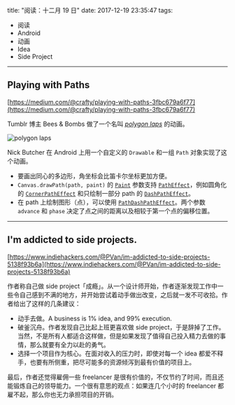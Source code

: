 title: "阅读：十二月 19 日"
date: 2017-12-19 23:35:47
tags:
- 阅读
- Android
- 动画
- Idea
- Side Project
---

## Playing with Paths

[https://medium.com/@crafty/playing-with-paths-3fbc679a6f77](https://medium.com/@crafty/playing-with-paths-3fbc679a6f77)

Tumblr 博主 Bees & Bombs 做了一个名叫 [*polygon laps*](https://beesandbombs.tumblr.com/post/161295765794/polygon-laps) 的动画。

![polygon laps](https://78.media.tumblr.com/e90de84aa13169413ddcff8b629e177d/tumblr_oqucyeQrCf1r2geqjo1_540.gif)

Nick Butcher 在 Android 上用一个自定义的 `Drawable` 和一组 `Path` 对象实现了这个动画。

 - 要画出同心的多边形，角坐标会比笛卡尔坐标更加方便。
 - `Canvas.drawPath(path, paint)` 的 [`Paint`](https://developer.android.com/reference/android/graphics/Paint.html) 参数支持 [`PathEffect`](https://developer.android.com/reference/android/graphics/PathEffect.html)，例如圆角化的 [`CornerPathEffect`](https://developer.android.com/reference/android/graphics/CornerPathEffect.html) 和只绘制一部分 path 的 [`DashPathEffect`](https://developer.android.com/reference/android/graphics/DashPathEffect.html)。
 - 在 path 上绘制图形（点），可以使用 [`PathDashPathEffect`](https://developer.android.com/reference/android/graphics/PathDashPathEffect.html)。两个参数 `advance` 和 `phase` 决定了点之间的距离以及相较于第一个点的偏移位置。

- - -

## I'm addicted to side projects.

[https://www.indiehackers.com/@PVan/im-addicted-to-side-projects-5138f93b6a](https://www.indiehackers.com/@PVan/im-addicted-to-side-projects-5138f93b6a)

作者称自己做 side project「成瘾」。从一个设计师开始，作者逐渐发现工作中一些令自己感到不满的地方，并开始尝试着动手做出改变，之后就一发不可收拾。作者给出了这样的几条建议：

- 动手去做。A business is 1% idea, and 99% execution.
- 破釜沉舟。作者发现自己比起上班更喜欢做 side project，于是辞掉了工作。当然，不是所有人都适合这样做，但是如果发现了值得自己投入精力去做的事情，那么就要有全力以赴的勇气。
- 选择一个项目作为核心。在面对收入的压力时，即使对每一个 idea 都爱不释手，也要有所侧重，把尽可能多的资源倾泻到最有价值的项目上。

最后，作者还觉得雇佣一些 freelancer 是很有价值的，不仅节约了时间，而且还能锻炼自己的领导能力。一个很有意思的观点：如果连几个小时的 freelancer 都雇不起，那么你也无力承担项目的开销。
